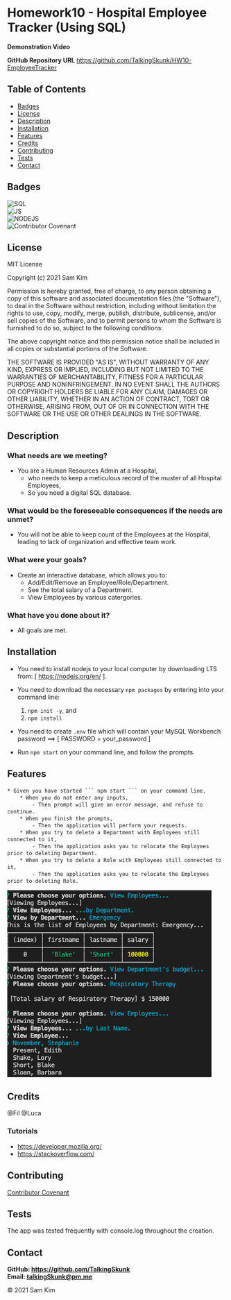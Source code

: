 # Homework10 - Hospital Employee Tracker (Using SQL)

**Demonstration Video**


**GitHub Repository URL**
https://github.com/TalkingSkunk/HW10-EmployeeTracker



## Table of Contents

* [Badges](#badges)
* [License](#license)
* [Description](#description)
* [Installation](#installation)
* [Features](#features)
* [Credits](#credits)
* [Contributing](#contributing)
* [Tests](#tests)
* [Contact](#contact)



## Badges
![SQL](https://img.shields.io/badge/SQL-Spearhead-blue)  
![JS](https://img.shields.io/badge/JavaScript-Strife-darkgreen)  
![NODEJS](https://img.shields.io/badge/NodeJS-Steadfast-saddlebrown)  
![Contributor Covenant](https://img.shields.io/badge/Contributor%20Covenant-v2.0%20adopted-ff69b4.svg)  



## License

MIT License

Copyright (c) 2021 Sam Kim

Permission is hereby granted, free of charge, to any person obtaining a copy
of this software and associated documentation files (the "Software"), to deal
in the Software without restriction, including without limitation the rights
to use, copy, modify, merge, publish, distribute, sublicense, and/or sell
copies of the Software, and to permit persons to whom the Software is
furnished to do so, subject to the following conditions:

The above copyright notice and this permission notice shall be included in all
copies or substantial portions of the Software.

THE SOFTWARE IS PROVIDED "AS IS", WITHOUT WARRANTY OF ANY KIND, EXPRESS OR
IMPLIED, INCLUDING BUT NOT LIMITED TO THE WARRANTIES OF MERCHANTABILITY,
FITNESS FOR A PARTICULAR PURPOSE AND NONINFRINGEMENT. IN NO EVENT SHALL THE
AUTHORS OR COPYRIGHT HOLDERS BE LIABLE FOR ANY CLAIM, DAMAGES OR OTHER
LIABILITY, WHETHER IN AN ACTION OF CONTRACT, TORT OR OTHERWISE, ARISING FROM,
OUT OF OR IN CONNECTION WITH THE SOFTWARE OR THE USE OR OTHER DEALINGS IN THE
SOFTWARE.



## Description

### What needs are we meeting?
* You are a Human Resources Admin at a Hospital,
    * who needs to keep a meticulous record of the muster of all Hospital Employees,
    * So you need a digital SQL database.


### What would be the foreseeable consequences if the needs are unmet?
* You will not be able to keep count of the Employees at the Hospital, leading to lack of organization and effective team work.


### What were your goals?
* Create an interactive database, which allows you to:
  - Add/Edit/Remove an Employee/Role/Department.
  - See the total salary of a Department.
  - View Employees by various catergories.


### What have you done about it?
* All goals are met.



## Installation

* You need to install nodejs to your local computer by downloading LTS from: [ https://nodejs.org/en/ ].
* You need to download the necessary ``` npm packages ``` by entering into your command line:
    1. ``` npm init -y ```, and
    2. ``` npm install ```
* You need to create ``` .env ``` file which will contain your MySQL Workbench password ==> [ PASSWORD = your_password ]

* Run ``` npm start ``` on your command line, and follow the prompts.




## Features

```
* Given you have started ``` npm start ``` on your command line,
    * When you do not enter any inputs,
        - Then prompt will give an error message, and refuse to continue.
    * When you finish the prompts,
        - Then the application will perform your requests.
    * When you try to delete a Department with Employees still connected to it,
        - Then the application asks you to relocate the Employees prior to deleting Department.
    * When you try to delete a Role with Employees still connected to it,
        - Then the application asks you to relocate the Employees prior to deleting Role.
```

![Screenshot of working website](./hw10.png)



## Credits

@Fil
@Luca

### Tutorials
* https://developer.mozilla.org/
* https://stackoverflow.com/



## Contributing

[Contributor Covenant](https://www.contributor-covenant.org/version/2/0/code_of_conduct/code_of_conduct.md)



## Tests

The app was tested frequently with console.log throughout the creation.



## Contact

**GitHub: https://github.com/TalkingSkunk**  
**Email: talkingSkunk@pm.me**



&copy; 2021 Sam Kim